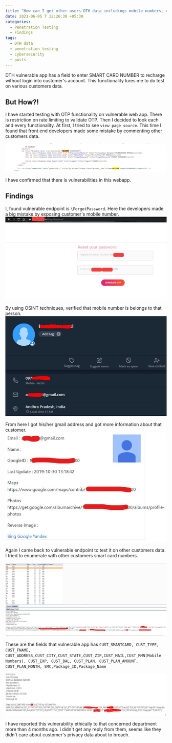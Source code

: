 ```yaml
---
title: "How can I get other users DTH data includings mobile numbers, email address, address, ip address and many more"
date: 2021-06-05 T 12:26:30 +05:30
categories:
  - Penetration Testing
  - Findings
tags:
  - DTH data
  - penetration testing
  - cybersecurity
  - posts
---
```


DTH vulnerable app has a field to enter SMART CARD NUMBER to recharge without login into customer's account. This functionality lures me to do test on various customers data. 
## But How?!
I have started testing with OTP functionality on vulnerable web app. There is restriction on rate limiting to validate OTP. Then I decided to look each and every functionality. At first, I tried to see ```view page source```. This time I found that front end developers made some mistake by commenting other customers data.

![alt text](/assets/images/blogpostimages/commented.jpg "Commented Line in Image")

I have confirmed that there is vulnerabilities in this webapp. 

## Findings
I, found vulnerable endpoint is ```\ForgotPassword```. Here the developers made a big mistake by exposing customer's mobile number.
![alt text](/assets/images/blogpostimages/exposingmobilenumber.jpg "Exposing Mobile Number")

By using OSINT techniques, verified that mobile number is belongs to that person.
![alt text](/assets/images/blogpostimages/osintmobilenumber.jpg "OSINT Mobile Number")

From here I got his/her gmail address and got more information about that customer.
![alt text](/assets/images/blogpostimages/osintgmail.jpg "OSINT Gmail")

Again I came back to vulnerable endpoint to test it on other customers data. I tried to enumerate with other customers smart card numbers. 

![alt text](/assets/images/blogpostimages/enumerate.jpg "Customer Details")

These are the fields that vulnerable app has ```CUST_SMARTCARD, CUST_TYPE, CUST_FNAME, CUST_ADDRESS,CUST_CITY,CUST_STATE,CUST_ZIP,CUST_MAIL,CUST_RMN(Mobile Numbers), CUST_EXP, CUST_BAL, CUST_PLAN, CUST_PLAN_AMOUNT, CUST_PLAN_MONTH, SMC,Package_ID,Package_Name ```

![alt text](/assets/images/blogpostimages/customerdetails.jpg "Customer Details")

I have reported this vulnerability ethically to that concerned department more than 4 months ago. I didn't get any reply from them, seems like they didn't care about customer's privacy data about to breach.
